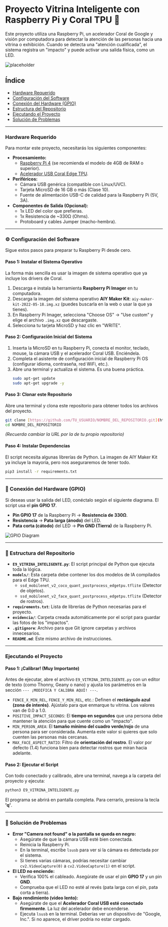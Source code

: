 # Proyecto Vitrina Inteligente con Raspberry Pi y Coral TPU 🤖️

Este proyecto utiliza una Raspberry Pi, un acelerador Coral de Google y visión por computadora para detectar la atención de las personas hacia una vitrina o exhibición. Cuando se detecta una "atención cualificada", el sistema registra un "impacto" y puede activar una salida física, como un LED.

![placeholder](https://i.imgur.com/roQvi7U.jpg)

## Índice

* [Hardware Requerido](#-hardware-requerido)
* [Configuración del Software](#-configuración-del-software)
* [Conexión del Hardware (GPIO)](#-conexión-del-hardware-gpio)
* [Estructura del Repositorio](#-estructura-del-repositorio)
* [Ejecutando el Proyecto](#-ejecutando-el-proyecto)
* [Solución de Problemas](#-solución-de-problemas)

---

### Hardware Requerido

Para montar este proyecto, necesitarás los siguientes componentes:

* **Procesamiento:**
    * [Raspberry Pi 4](https://www.raspberrypi.com/products/raspberry-pi-4-model-b/) (se recomienda el modelo de 4GB de RAM o superior).
    * [Acelerador USB Coral Edge TPU](https://coral.ai/products/accelerator/).
* **Periféricos:**
    * Cámara USB genérica (compatible con Linux/UVC).
    * Tarjeta MicroSD de 16 GB o más (Clase 10).
    * Fuente de alimentación USB-C de calidad para la Raspberry Pi (5V, 3A).
* **Componentes de Salida (Opcional):**
    * 1x LED del color que prefieras.
    * 1x Resistencia de ~330Ω (Ohms).
    * Protoboard y cables Jumper (macho-hembra).

---

### ⚙️ Configuración del Software

Sigue estos pasos para preparar tu Raspberry Pi desde cero.

#### **Paso 1: Instalar el Sistema Operativo**

La forma más sencilla es usar la imagen de sistema operativo que ya incluye los drivers de Coral.

1.  Descarga e instala la herramienta **Raspberry Pi Imager** en tu computadora.
2.  Descarga la imagen del sistema operativo **AIY Maker Kit**: `aiy-maker-kit-2022-05-18.img.xz` (puedes buscarla en la web o usar la que ya tienes).
3.  En Raspberry Pi Imager, selecciona "Choose OS" -> "Use custom" y elige el archivo `.img.xz` que descargaste.
4.  Selecciona tu tarjeta MicroSD y haz clic en "WRITE".

#### **Paso 2: Configuración Inicial del Sistema**

1.  Inserta la MicroSD en tu Raspberry Pi, conecta el monitor, teclado, mouse, la cámara USB y el acelerador Coral USB. Enciéndela.
2.  Completa el asistente de configuración inicial de Raspberry Pi OS (configurar idioma, contraseña, red WiFi, etc.).
3.  Abre una terminal y actualiza el sistema. Es una buena práctica.
    ```bash
    sudo apt-get update
    sudo apt-get upgrade -y
    ```

#### **Paso 3: Clonar este Repositorio**

Abre una terminal y clona este repositorio para obtener todos los archivos del proyecto.
```bash
git clone [https://github.com/TU_USUARIO/NOMBRE_DEL_REPOSITORIO.git](https://github.com/TU_USUARIO/NOMBRE_DEL_REPOSITORIO.git)
cd NOMBRE_DEL_REPOSITORIO
```
*(Recuerda cambiar la URL por la de tu propio repositorio)*

#### **Paso 4: Instalar Dependencias**

El script necesita algunas librerías de Python. La imagen de AIY Maker Kit ya incluye la mayoría, pero nos aseguraremos de tener todo.
```bash
pip3 install -r requirements.txt
```

---

### 🔌 Conexión del Hardware (GPIO)

Si deseas usar la salida del LED, conéctalo según el siguiente diagrama. El script usa el **pin GPIO 17**.

* **Pin GPIO 17** de la Raspberry Pi -> **Resistencia de 330Ω**.
* **Resistencia** -> **Pata larga (ánodo)** del LED.
* **Pata corta (cátodo)** del LED -> **Pin GND (Tierra)** de la Raspberry Pi.

![GPIO Diagram](https://i.imgur.com/J8B1s2W.png)

---

### 📂 Estructura del Repositorio

* **`E9_VITRINA_INTELIGENTE.py`**: El script principal de Python que ejecuta toda la lógica.
* **`models/`**: Esta carpeta debe contener los dos modelos de IA compilados para el Edge TPU.
    * `ssd_mobilenet_v2_coco_quant_postprocess_edgetpu.tflite` (Detector de objetos).
    * `ssd_mobilenet_v2_face_quant_postprocess_edgetpu.tflite` (Detector de rostros).
* **`requirements.txt`**: Lista de librerías de Python necesarias para el proyecto.
* **`evidencia/`**: Carpeta creada automáticamente por el script para guardar las fotos de los "impactos".
* **`.gitignore`**: Archivo para que Git ignore carpetas y archivos innecesarios.
* **`README.md`**: Este mismo archivo de instrucciones.

---

### Ejecutando el Proyecto

#### **Paso 1: ¡Calibrar! (Muy Importante)**

Antes de ejecutar, abre el archivo `E9_VITRINA_INTELIGENTE.py` con un editor de texto (como Thonny, Geany o nano) y ajusta los parámetros en la sección `--- ¡MODIFICA Y CALIBRA AQUÍ! ---`.

* `FENCE_X_MIN_REL`, `FENCE_Y_MIN_REL`, etc.: Definen el **rectángulo azul (zona de interés)**. Ajústalo para que enmarque tu vitrina. Los valores van de 0.0 a 1.0.
* `POSITIVE_IMPACT_SECONDS`: El **tiempo en segundos** que una persona debe mantener la atención para que cuente como un "impacto".
* `MIN_PERSON_AREA`: El **tamaño mínimo del cuadro verde/rojo** de una persona para ser considerada. Aumenta este valor si quieres que solo cuenten las personas más cercanas.
* `MAX_FACE_ASPECT_RATIO`: Filtro de **orientación del rostro**. El valor por defecto (1.4) funciona bien para detectar rostros que miran hacia adelante.

#### **Paso 2: Ejecutar el Script**

Con todo conectado y calibrado, abre una terminal, navega a la carpeta del proyecto y ejecuta:
```bash
python3 E9_VITRINA_INTELIGENTE.py
```

El programa se abrirá en pantalla completa. Para cerrarlo, presiona la tecla **'q'**.

---

### 🤔 Solución de Problemas

* **Error "Camera not found" o la pantalla se queda en negro:**
    * Asegúrate de que la cámara USB esté bien conectada.
    * Reinicia la Raspberry Pi.
    * En la terminal, escribe `lsusb` para ver si la cámara es detectada por el sistema.
    * Si tienes varias cámaras, podrías necesitar cambiar `cv2.VideoCapture(0)` a `cv2.VideoCapture(1)` en el script.
* **El LED no enciende:**
    * Verifica 100% el cableado. Asegúrate de usar el pin **GPIO 17** y un pin **GND**.
    * Comprueba que el LED no esté al revés (pata larga con el pin, pata corta a tierra).
* **Bajo rendimiento (video lento):**
    * Asegúrate de que el **Acelerador Coral USB esté conectado firmemente**. La luz del acelerador debe encenderse.
    * Ejecuta `lsusb` en la terminal. Deberías ver un dispositivo de "Google, Inc.". Si no aparece, el driver podría no estar cargado.
